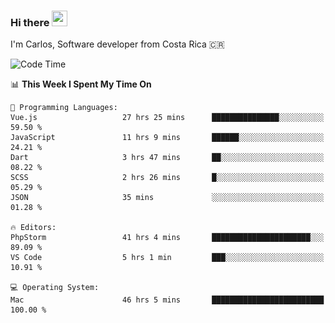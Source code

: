 ### Hi there <img src="https://media.giphy.com/media/hvRJCLFzcasrR4ia7z/giphy.gif" width="25px" height="25px">

I'm Carlos, Software developer from Costa Rica 🇨🇷

[//]: # (<a href="https://app.daily.dev/carum98"><img src="https://github.com/carum98/carum98/blob/main/devcard.svg" width="400" alt="Carlos Umaña Acevedo's Dev Card"/></a>)


<!--START_SECTION:waka-->
![Code Time](http://img.shields.io/badge/Code%20Time-12%2C980%20hrs%2034%20mins-blue)

📊 **This Week I Spent My Time On** 

```text
💬 Programming Languages: 
Vue.js                   27 hrs 25 mins      ███████████████░░░░░░░░░░   59.50 % 
JavaScript               11 hrs 9 mins       ██████░░░░░░░░░░░░░░░░░░░   24.21 % 
Dart                     3 hrs 47 mins       ██░░░░░░░░░░░░░░░░░░░░░░░   08.22 % 
SCSS                     2 hrs 26 mins       █░░░░░░░░░░░░░░░░░░░░░░░░   05.29 % 
JSON                     35 mins             ░░░░░░░░░░░░░░░░░░░░░░░░░   01.28 % 

🔥 Editors: 
PhpStorm                 41 hrs 4 mins       ██████████████████████░░░   89.09 % 
VS Code                  5 hrs 1 min         ███░░░░░░░░░░░░░░░░░░░░░░   10.91 % 

💻 Operating System: 
Mac                      46 hrs 5 mins       █████████████████████████   100.00 % 
```


<!--END_SECTION:waka-->

